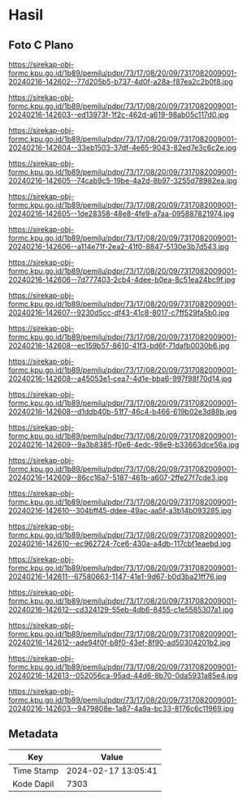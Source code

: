 # Hasil

## Foto C Plano

https://sirekap-obj-formc.kpu.go.id/1b89/pemilu/pdpr/73/17/08/20/09/7317082009001-20240216-142602--77d205b5-b737-4d0f-a28a-f87ea2c2b0f8.jpg

https://sirekap-obj-formc.kpu.go.id/1b89/pemilu/pdpr/73/17/08/20/09/7317082009001-20240216-142603--ed13973f-1f2c-462d-a619-98ab05c117d0.jpg

https://sirekap-obj-formc.kpu.go.id/1b89/pemilu/pdpr/73/17/08/20/09/7317082009001-20240216-142604--33eb1503-37df-4e65-9043-82ed7e3c6c2e.jpg

https://sirekap-obj-formc.kpu.go.id/1b89/pemilu/pdpr/73/17/08/20/09/7317082009001-20240216-142605--74cab9c5-19be-4a2d-8b97-3255d78982ea.jpg

https://sirekap-obj-formc.kpu.go.id/1b89/pemilu/pdpr/73/17/08/20/09/7317082009001-20240216-142605--1de28358-48e8-4fe9-a7aa-095887821974.jpg

https://sirekap-obj-formc.kpu.go.id/1b89/pemilu/pdpr/73/17/08/20/09/7317082009001-20240216-142606--a114e71f-2ea2-41f0-8847-5130e3b7d543.jpg

https://sirekap-obj-formc.kpu.go.id/1b89/pemilu/pdpr/73/17/08/20/09/7317082009001-20240216-142606--7d777403-2cb4-4dee-b0ea-8c51ea24bc9f.jpg

https://sirekap-obj-formc.kpu.go.id/1b89/pemilu/pdpr/73/17/08/20/09/7317082009001-20240216-142607--9230d5cc-df43-41c8-8017-c7ff529fa5b0.jpg

https://sirekap-obj-formc.kpu.go.id/1b89/pemilu/pdpr/73/17/08/20/09/7317082009001-20240216-142608--ec159b57-8610-41f3-bd6f-71dafb0030b6.jpg

https://sirekap-obj-formc.kpu.go.id/1b89/pemilu/pdpr/73/17/08/20/09/7317082009001-20240216-142608--a45053e1-cea7-4d1e-bba6-997f98f70d14.jpg

https://sirekap-obj-formc.kpu.go.id/1b89/pemilu/pdpr/73/17/08/20/09/7317082009001-20240216-142608--d1ddb40b-51f7-46c4-b466-619b02e3d88b.jpg

https://sirekap-obj-formc.kpu.go.id/1b89/pemilu/pdpr/73/17/08/20/09/7317082009001-20240216-142609--9a3b8385-f0e6-4edc-98e9-b33663dce56a.jpg

https://sirekap-obj-formc.kpu.go.id/1b89/pemilu/pdpr/73/17/08/20/09/7317082009001-20240216-142609--86cc16a7-5187-461b-a607-2ffe27f7cde3.jpg

https://sirekap-obj-formc.kpu.go.id/1b89/pemilu/pdpr/73/17/08/20/09/7317082009001-20240216-142610--304bff45-ddee-49ac-aa5f-a3b14b093285.jpg

https://sirekap-obj-formc.kpu.go.id/1b89/pemilu/pdpr/73/17/08/20/09/7317082009001-20240216-142610--ec962724-7ce6-430a-a4db-117cbf1eaebd.jpg

https://sirekap-obj-formc.kpu.go.id/1b89/pemilu/pdpr/73/17/08/20/09/7317082009001-20240216-142611--67580663-1147-41e1-9d67-b0d3ba21ff76.jpg

https://sirekap-obj-formc.kpu.go.id/1b89/pemilu/pdpr/73/17/08/20/09/7317082009001-20240216-142612--cd324129-55eb-4db6-8455-c1e5585307a1.jpg

https://sirekap-obj-formc.kpu.go.id/1b89/pemilu/pdpr/73/17/08/20/09/7317082009001-20240216-142612--ade94f0f-b8f0-43ef-8f90-ad50304201b2.jpg

https://sirekap-obj-formc.kpu.go.id/1b89/pemilu/pdpr/73/17/08/20/09/7317082009001-20240216-142613--052056ca-95ad-44d6-8b70-0da5931a85e4.jpg

https://sirekap-obj-formc.kpu.go.id/1b89/pemilu/pdpr/73/17/08/20/09/7317082009001-20240216-142603--9479808e-1a87-4a9a-bc33-8176c6c11969.jpg


## Metadata

| Key        | Value               |
| ---------- | ------------------- |
| Time Stamp | 2024-02-17 13:05:41 |
| Kode Dapil | 7303                |



